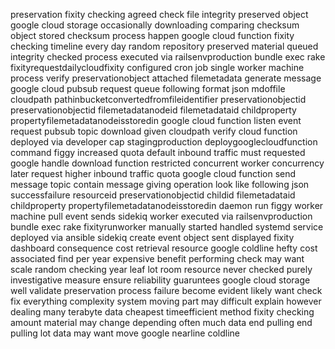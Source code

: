 preservation fixity checking agreed check file integrity preserved object google cloud storage occasionally downloading comparing checksum object stored checksum process happen google cloud function fixity checking timeline every day random repository preserved material queued integrity checked process executed via railsenvproduction bundle exec rake fixityrequestdailycloudfixity configured cron job single worker machine process verify preservationobject attached filemetadata generate message google cloud pubsub request queue following format json mdoffile cloudpath pathinbucketconvertedfromfileidentifier preservationobjectid preservationobjectid filemetadatanodeid filemetadataid childproperty propertyfilemetadatanodeisstoredin google cloud function listen event request pubsub topic download given cloudpath verify cloud function deployed via developer cap stagingproduction deploygooglecloudfunction command figgy increased quota default inbound traffic must requested google handle download function restricted concurrent worker concurrency later request higher inbound traffic quota google cloud function send message topic contain message giving operation look like following json successfailure resourceid preservationobjectid childid filemetadataid childproperty propertyfilemetadatanodeisstoredin daemon run figgy worker machine pull event sends sidekiq worker executed via railsenvproduction bundle exec rake fixityrunworker manually started handled systemd service deployed via ansible sidekiq create event object sent displayed fixity dashboard consequence cost retrieval resource google coldline hefty cost associated find per year expensive benefit performing check may want scale random checking year leaf lot room resource never checked purely investigative measure ensure reliability guaruntees google cloud storage well validate preservation process failure become evident likely want check fix everything complexity system moving part may difficult explain however dealing many terabyte data cheapest timeefficient method fixity checking amount material may change depending often much data end pulling end pulling lot data may want move google nearline coldline